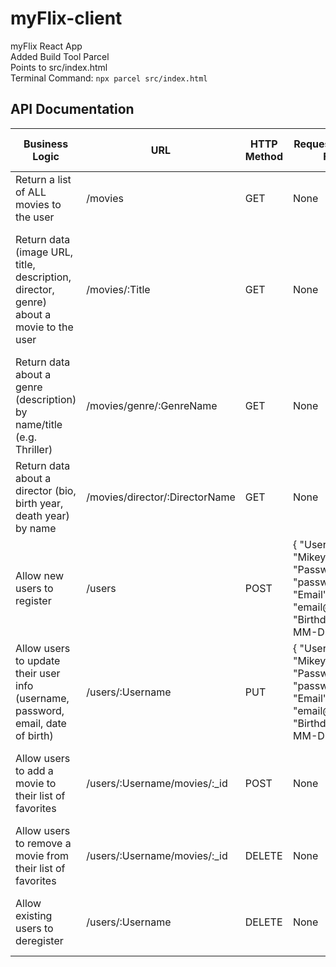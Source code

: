 # myFlix-client
myFlix React App
<br>
Added Build Tool Parcel
<br>
Points to src/index.html
<br>
Terminal Command: `npx parcel src/index.html`

 <h2>API Documentation</h2>
        <table>
          <thead>
            <tr>
              <th>Business Logic</th>
              <th>URL</th>
              <th>HTTP Method</th>
              <th>Request Body Data Format</th>
              <th>Response Body Data Format</th>
            </tr>
          </thead>
          <tbody>
            <tr>
              <td>Return a list of ALL movies to the user</td>
              <td>/movies</td>
              <td>GET</td>
              <td>None</td>
              <td>A JSON object holding data about all the movies</td>
            </tr>
            <tr>
              <td>Return data (image URL, title, description, director, genre) about a movie to the user</td>
              <td>/movies/:Title</td>
              <td>GET</td>
              <td>None</td>
              <td>A JSON object holding data about a specific movie containing a description, genre, director, image url, and featured or not</td>
            </tr>
            <tr>
              <td>Return data about a genre (description) by name/title (e.g. Thriller)</td>
              <td>/movies/genre/:GenreName</td>
              <td>GET</td>
              <td>None</td>
              <td>A JSON object holding data about genre</td>
            </tr>
            <tr>
              <td>Return data about a director (bio, birth year, death year) by name</td>
              <td>/movies/director/:DirectorName</td>
              <td>GET</td>
              <td>None</td>
              <td>A JSON object holding data about the director</td>
            </tr>
            <tr>
              <td>Allow new users to register</td>
              <td>/users</td>
              <td>POST</td>
              <td>                
                  {
                  "Username" : "Mikey",
                  "Password" : "password",
                  "Email" : "email@email.com",
                  "Birthday" : "YYYY-MM-DD"
                  }
                </td>
              <td>A JSON object holding data about the user to add</td>
            </tr>
            <tr>
              <td>Allow users to update their user info (username, password, email, date of birth)</td>
              <td>/users/:Username</td>
              <td>PUT</td>
              <td>
              {
                  "Username" : "Mikey",
                  "Password" : "password",
                  "Email" : "email@email.com",
                  "Birthday" : "YYYY-MM-DD"
              }
              </td>
              <td>A JSON object holding data about the user</td>
            </tr>
            <tr>
              <td>Allow users to add a movie to their list of favorites</td>
              <td>/users/:Username/movies/:_id</td>
              <td>POST</td>
              <td>None</td>
              <td>An alert message saying movie title has been added to FavoriteMovies</td>
            </tr>
            <tr>
              <td>Allow users to remove a movie from their list of favorites</td>
              <td>/users/:Username/movies/:_id</td>
              <td>DELETE</td>
              <td>None</td>
              <td>An alert message saying movie has been removed</td>
            </tr>
            <tr>
              <td>Allow existing users to deregister</td>
              <td>/users/:Username</td>
              <td>DELETE</td>
              <td>None</td>
              <td>A text message saying user has been deleted</td>
            </tr>
          </tbody>
        </table>
